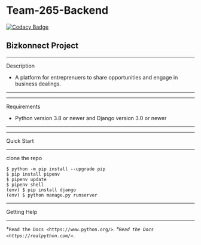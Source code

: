 # Team-265-Backend

[![Codacy Badge](https://api.codacy.com/project/badge/Grade/13da17f21d2e40f79c0d5758048ae366)](https://app.codacy.com/gh/BuildForSDGCohort2/Team-265-Backend?utm_source=github.com&utm_medium=referral&utm_content=BuildForSDGCohort2/Team-265-Backend&utm_campaign=Badge_Grade_Settings)

## Bizkonnect Project

************
Description
- A platform for entreprenuers to share opportunities and engage in business dealings.
************



************
Requirements
- Python version 3.8 or newer and Django version 3.0 or newer
************




***********
Quick Start
***********
clone the repo

	$ python -m pip install --upgrade pip
    $ pip install pipenv
    $ pipenv update
    $ pipenv shell
    (env) $ pip install django
    (env) $ python manage.py runserver



************
Getting Help
************

  *`Read the Docs <https://www.python.org/>`_.
  *`Read the Docs <https://realpython.com/>`_.


